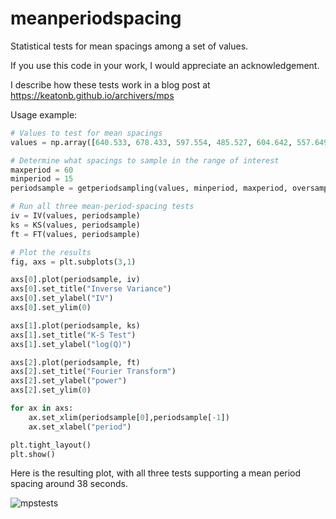# meanperiodspacing
Statistical tests for mean spacings among a set of values.

If you use this code in your work, I would appreciate an acknowledgement.

I describe how these tests work in a blog post at https://keatonb.github.io/archivers/mps

Usage example:
```python
# Values to test for mean spacings
values = np.array([640.533, 678.433, 597.554, 485.527, 604.642, 557.649, 749.27, 865.97]) 

# Determine what spacings to sample in the range of interest
maxperiod = 60
minperiod = 15
periodsample = getperiodsampling(values, minperiod, maxperiod, oversample_factor=20)

# Run all three mean-period-spacing tests
iv = IV(values, periodsample)
ks = KS(values, periodsample)
ft = FT(values, periodsample)

# Plot the results
fig, axs = plt.subplots(3,1)

axs[0].plot(periodsample, iv)
axs[0].set_title("Inverse Variance")
axs[0].set_ylabel("IV")
axs[0].set_ylim(0)

axs[1].plot(periodsample, ks)
axs[1].set_title("K-S Test")
axs[1].set_ylabel("log(Q)")

axs[2].plot(periodsample, ft)
axs[2].set_title("Fourier Transform")
axs[2].set_ylabel("power")
axs[2].set_ylim(0)

for ax in axs:
    ax.set_xlim(periodsample[0],periodsample[-1])
    ax.set_xlabel("period")

plt.tight_layout()
plt.show()
```
Here is the resulting plot, with all three tests supporting a mean period spacing around 38 seconds.

![mpstests](https://github.com/keatonb/meanperiodspacing/assets/6413923/4eae78b8-6cf6-431a-9fae-17d16a841733)
